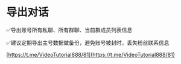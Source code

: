 # 导出对话

✅导出账号所有私聊、所有群聊、当前群成员列表信息&#x20;

✅建议定期导出主号数据做备份，避免账号被封时，丢失粉丝联系信息

[https://t.me/VideoTutorial888/81](https://t.me/VideoTutorial888/81)
